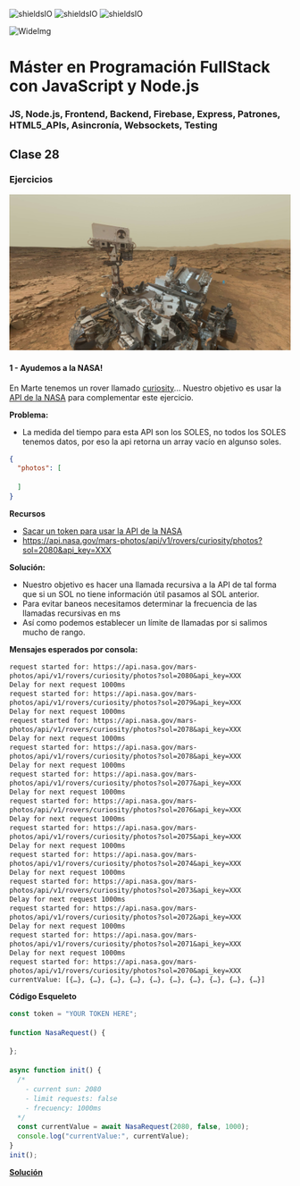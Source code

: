 ![shieldsIO](https://img.shields.io/github/issues/Fictizia/Master-en-programacion-fullstack-con-JavaScript-y-Node.js_ed3.svg)
![shieldsIO](https://img.shields.io/github/forks/Fictizia/Master-en-programacion-fullstack-con-JavaScript-y-Node.js_ed3.svg)
![shieldsIO](https://img.shields.io/github/stars/Fictizia/Master-en-programacion-fullstack-con-JavaScript-y-Node.js_ed3.svg)

![WideImg](http://fictizia.com/img/github/Fictizia-plan-estudios-github.jpg)

# Máster en Programación FullStack con JavaScript y Node.js
### JS, Node.js, Frontend, Backend, Firebase, Express, Patrones, HTML5_APIs, Asincronía, Websockets, Testing

## Clase 28

### Ejercicios

![img](../assets/clase28/2fbe4515-8a48-4374-8b0c-bd5d2dc0e888.png)

#### 1 - Ayudemos a la NASA!

En Marte tenemos un rover llamado [curiosity](https://es.wikipedia.org/wiki/Curiosity)... Nuestro objetivo es usar la [API de la NASA](https://api.nasa.gov/mars-photos/api/v1/rovers/curiosity/photos) para complementar este ejercicio.

**Problema:**
- La medida del tiempo para esta API son los SOLES, no todos los SOLES tenemos datos, por eso la api retorna un array vacío en algunso soles.
```JSON
{
  "photos": [
    
  ]
}
```

**Recursos**
- [Sacar un token para usar la API de la NASA](https://api.nasa.gov/index.html#apply-for-an-api-key)
- https://api.nasa.gov/mars-photos/api/v1/rovers/curiosity/photos?sol=2080&api_key=XXX

**Solución:**
- Nuestro objetivo es hacer una llamada recursiva a la API de tal forma que si un SOL no tiene información útil pasamos al SOL anterior.
- Para evitar baneos necesitamos determinar la frecuencia de las llamadas recursivas en ms
- Así como podemos establecer un límite de llamadas por si salimos mucho de rango.

**Mensajes esperados por consola:**

```
request started for: https://api.nasa.gov/mars-photos/api/v1/rovers/curiosity/photos?sol=2080&api_key=XXX
Delay for next request 1000ms
request started for: https://api.nasa.gov/mars-photos/api/v1/rovers/curiosity/photos?sol=2079&api_key=XXX
Delay for next request 1000ms
request started for: https://api.nasa.gov/mars-photos/api/v1/rovers/curiosity/photos?sol=2078&api_key=XXX
Delay for next request 1000ms
request started for: https://api.nasa.gov/mars-photos/api/v1/rovers/curiosity/photos?sol=2078&api_key=XXX
Delay for next request 1000ms
request started for: https://api.nasa.gov/mars-photos/api/v1/rovers/curiosity/photos?sol=2077&api_key=XXX
Delay for next request 1000ms
request started for: https://api.nasa.gov/mars-photos/api/v1/rovers/curiosity/photos?sol=2076&api_key=XXX
Delay for next request 1000ms
request started for: https://api.nasa.gov/mars-photos/api/v1/rovers/curiosity/photos?sol=2075&api_key=XXX
Delay for next request 1000ms
request started for: https://api.nasa.gov/mars-photos/api/v1/rovers/curiosity/photos?sol=2074&api_key=XXX
Delay for next request 1000ms
request started for: https://api.nasa.gov/mars-photos/api/v1/rovers/curiosity/photos?sol=2073&api_key=XXX
Delay for next request 1000ms
request started for: https://api.nasa.gov/mars-photos/api/v1/rovers/curiosity/photos?sol=2072&api_key=XXX
Delay for next request 1000ms
request started for: https://api.nasa.gov/mars-photos/api/v1/rovers/curiosity/photos?sol=2071&api_key=XXX
Delay for next request 1000ms
request started for: https://api.nasa.gov/mars-photos/api/v1/rovers/curiosity/photos?sol=2070&api_key=XXX
currentValue: [{…}, {…}, {…}, {…}, {…}, {…}, {…}, {…}, {…}, {…}]
```

**Código Esqueleto**
```javascript
const token = "YOUR TOKEN HERE";

function NasaRequest() {
  
}; 

async function init() {
  /*
    - current sun: 2080
    - limit requests: false
    - frecuency: 1000ms
  */
  const currentValue = await NasaRequest(2080, false, 1000);
  console.log("currentValue:", currentValue);
}
init();
```

**[Solución](https://gist.github.com/alejandroereyesb/72c7e599ebaf323fa2ec7ca29056b3b7)**

